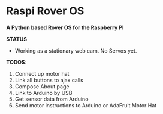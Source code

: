 # Raspi Rover OS

**A Python based Rover OS for the Raspberry PI**

**STATUS**

* Working as a stationary web cam. No Servos yet.

**TODOS:**

1. Connect up motor hat
2. Link all buttons to ajax calls
3. Compose About page
4. Link to Arduino by USB
5. Get sensor data from Arduino
6. Send motor instructions to Arduino or AdaFruit Motor Hat
